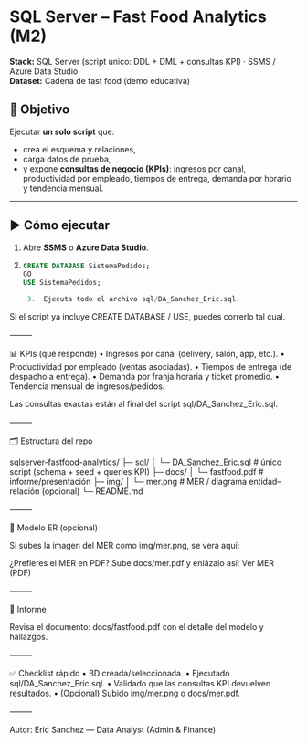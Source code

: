 # SQL Server – Fast Food Analytics (M2)

**Stack:** SQL Server (script único: DDL + DML + consultas KPI) · SSMS / Azure Data Studio  
**Dataset:** Cadena de fast food (demo educativa)

## 🎯 Objetivo
Ejecutar **un solo script** que:
- crea el esquema y relaciones,
- carga datos de prueba,
- y expone **consultas de negocio (KPIs)**: ingresos por canal, productividad por empleado, tiempos de entrega, demanda por horario y tendencia mensual.

---

## ▶️ Cómo ejecutar
1. Abre **SSMS** o **Azure Data Studio**.  
2. ```sql
   CREATE DATABASE SistemaPedidos;
   GO
   USE SistemaPedidos;

	3.	Ejecuta todo el archivo sql/DA_Sanchez_Eric.sql.
Si el script ya incluye CREATE DATABASE / USE, puedes correrlo tal cual.

⸻

📊 KPIs (qué responde)
	•	Ingresos por canal (delivery, salón, app, etc.).
	•	Productividad por empleado (ventas asociadas).
	•	Tiempos de entrega (de despacho a entrega).
	•	Demanda por franja horaria y ticket promedio.
	•	Tendencia mensual de ingresos/pedidos.

Las consultas exactas están al final del script sql/DA_Sanchez_Eric.sql.

⸻

🗂️ Estructura del repo

sqlserver-fastfood-analytics/
├─ sql/
│  └─ DA_Sanchez_Eric.sql        # único script (schema + seed + queries KPI)
├─ docs/
│  └─ fastfood.pdf               # informe/presentación
├─ img/
│  └─ mer.png                    # MER / diagrama entidad–relación (opcional)
└─ README.md


⸻

🧩 Modelo ER (opcional)

Si subes la imagen del MER como img/mer.png, se verá aquí:

¿Prefieres el MER en PDF? Sube docs/mer.pdf y enlázalo así:
Ver MER (PDF)

⸻

📄 Informe

Revisa el documento: docs/fastfood.pdf con el detalle del modelo y hallazgos.

⸻

✅ Checklist rápido
	•	BD creada/seleccionada.
	•	Ejecutado sql/DA_Sanchez_Eric.sql.
	•	Validado que las consultas KPI devuelven resultados.
	•	(Opcional) Subido img/mer.png o docs/mer.pdf.

⸻

Autor: Eric Sanchez — Data Analyst (Admin & Finance) 

